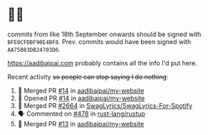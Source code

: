 # 👋🏻
<!--
**aadibajpai/aadibajpai** is a ✨ _special_ ✨ repository because its `README.md` (this file) appears on your GitHub profile.
-->
commits from like 18th September onwards should be signed with `BFE0CFDBF90E4BF0`. Prev. commits would have been signed with `AA75B83DB24703D6`.

https://aadibajpai.com probably contains all the info I'd put here.

Recent activity ~~so people can stop saying I do nothing~~:
<!--START_SECTION:activity-->
1. 🎉 Merged PR [#14](https://github.com/aadibajpai/my-website/pull/14) in [aadibajpai/my-website](https://github.com/aadibajpai/my-website)
2. 💪 Opened PR [#14](https://github.com/aadibajpai/my-website/pull/14) in [aadibajpai/my-website](https://github.com/aadibajpai/my-website)
3. 🎉 Merged PR [#2664](https://github.com/SwagLyrics/SwagLyrics-For-Spotify/pull/2664) in [SwagLyrics/SwagLyrics-For-Spotify](https://github.com/SwagLyrics/SwagLyrics-For-Spotify)
4. 🗣 Commented on [#478](https://github.com/rust-lang/rustup/issues/478) in [rust-lang/rustup](https://github.com/rust-lang/rustup)
5. 🎉 Merged PR [#13](https://github.com/aadibajpai/my-website/pull/13) in [aadibajpai/my-website](https://github.com/aadibajpai/my-website)
<!--END_SECTION:activity-->
